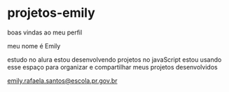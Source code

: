 # projetos-emily
boas vindas ao meu perfil

meu nome é Emily 

estudo no alura
estou desenvolvendo projetos no javaScript
estou usando esse espaço para organizar e compartilhar meus projetos desenvolvidos

emily.rafaela.santos@escola.pr.gov.br
